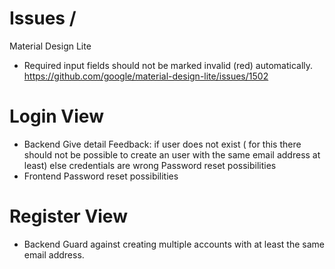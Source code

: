 # Issues / 
Material Design Lite
- Required input fields should not be marked invalid (red) automatically.
https://github.com/google/material-design-lite/issues/1502

# Login View 
- Backend
    Give detail Feedback: 
        if user does not exist
        ( for this there should not be possible to create an user with the same email address at least)
        else credentials are wrong
    Password reset possibilities
- Frontend 
     Password reset possibilities

# Register View
- Backend
    Guard against creating multiple accounts with at least the same email address. 